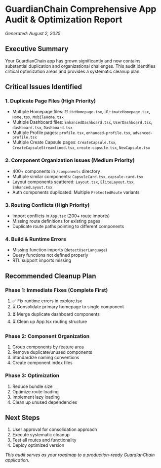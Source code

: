 # GuardianChain Comprehensive App Audit & Optimization Report
*Generated: August 2, 2025*

## Executive Summary

Your GuardianChain app has grown significantly and now contains substantial duplication and organizational challenges. This audit identifies critical optimization areas and provides a systematic cleanup plan.

## Critical Issues Identified

### 1. **Duplicate Page Files (High Priority)**
- Multiple Homepage files: `EliteHomepage.tsx`, `UltimateHomepage.tsx`, `Home.tsx`, `MobileHome.tsx`
- Multiple Dashboard files: `EnhancedDashboard.tsx`, `UserDashboard.tsx`, `dashboard.tsx`, `Dashboard.tsx`
- Multiple Profile pages: `profile.tsx`, `enhanced-profile.tsx`, `advanced-profile.tsx`
- Multiple Create Capsule pages: `CreateCapsule.tsx`, `CreateCapsuleStreamlined.tsx`, `create-capsule.tsx`, `NewCapsule.tsx`

### 2. **Component Organization Issues (Medium Priority)**
- 400+ components in `/components` directory
- Multiple similar components: `CapsuleCard.tsx`, `capsule-card.tsx`
- Layout components scattered: `Layout.tsx`, `EliteLayout.tsx`, `EnhancedLayout.tsx`
- Auth components duplicated: Multiple `ProtectedRoute` variants

### 3. **Routing Conflicts (High Priority)**
- Import conflicts in `App.tsx` (200+ route imports)
- Missing route definitions for existing pages
- Duplicate route paths pointing to different components

### 4. **Build & Runtime Errors**
- Missing function imports (`detectUserLanguage`)
- Query functions not defined properly
- RTL support imports missing

## Recommended Cleanup Plan

### Phase 1: Immediate Fixes (Complete First)
1. ✅ Fix runtime errors in explore.tsx
2. ⏳ Consolidate primary homepage to single component
3. ⏳ Merge duplicate dashboard components
4. ⏳ Clean up App.tsx routing structure

### Phase 2: Component Organization
1. Group components by feature area
2. Remove duplicate/unused components
3. Standardize naming conventions
4. Create component index files

### Phase 3: Optimization
1. Reduce bundle size
2. Optimize route loading
3. Implement lazy loading
4. Clean up unused dependencies

## Next Steps
1. User approval for consolidation approach
2. Execute systematic cleanup
3. Test all routes and functionality
4. Deploy optimized version

*This audit serves as your roadmap to a production-ready GuardianChain application.*